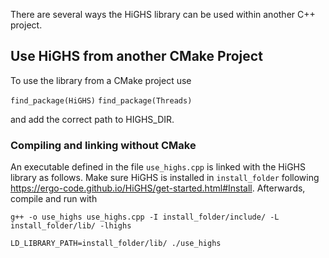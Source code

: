 There are several ways the HiGHS library can be used within another C++ project. 

## Use HiGHS from another CMake Project
To use the library from a CMake project use

`find_package(HiGHS)`
`find_package(Threads)`

and add the correct path to HIGHS_DIR.

### Compiling and linking without CMake

An executable defined in the file `use_highs.cpp` is linked with the HiGHS library as follows. Make sure HiGHS is installed in `install_folder` following https://ergo-code.github.io/HiGHS/get-started.html#Install. Afterwards, compile and run with

`g++ -o use_highs use_highs.cpp -I install_folder/include/ -L install_folder/lib/ -lhighs`

`LD_LIBRARY_PATH=install_folder/lib/ ./use_highs`